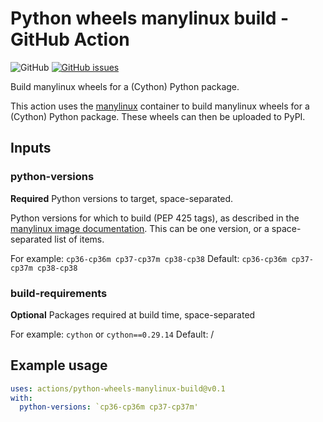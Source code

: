 # Python wheels manylinux build - GitHub Action

![GitHub](https://img.shields.io/github/license/ralfg/manylinux-github-action?style=flat-square)
[![GitHub issues](https://img.shields.io/github/issues/RalfG/manylinux-github-action?style=flat-square)](https://github.com/RalfG/manylinux-github-action/issues)

Build manylinux wheels for a (Cython) Python package.

This action uses the [manylinux](https://github.com/pypa/manylinux) container to
build manylinux wheels for a (Cython) Python package. These wheels can then be
uploaded to PyPI.

## Inputs

### python-versions

**Required** Python versions to target, space-separated.

Python versions for which to build (PEP 425 tags), as described in the
[manylinux image documentation](https://github.com/pypa/manylinux). This can be
one version, or a space-separated list of items.

For example: `cp36-cp36m cp37-cp37m cp38-cp38`
Default: `cp36-cp36m cp37-cp37m cp38-cp38`

### build-requirements
**Optional** Packages required at build time, space-separated

For example: `cython` or `cython==0.29.14`
Default: /


## Example usage
```yaml
uses: actions/python-wheels-manylinux-build@v0.1
with:
  python-versions: `cp36-cp36m cp37-cp37m'
```
